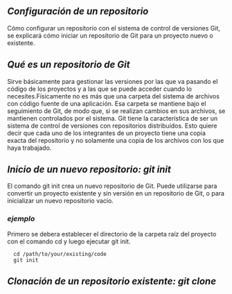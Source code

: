 ## _Configuración de un repositorio_
Cómo configurar un repositorio con el sistema de control de versiones Git, se explicará cómo iniciar un repositorio de Git para un proyecto nuevo o existente.

## _Qué es un repositorio de Git_
Sirve básicamente para gestionar las versiones por las que va pasando el código de los proyectos y a las que se puede acceder cuando lo necesites.Físicamente no es más que una carpeta del sistema de archivos con código fuente de una aplicación. Esa carpeta se mantiene bajo el seguimiento de Git, de modo que, si se realizan cambios en sus archivos, se mantienen controlados por el sistema.
Git tiene la característica de ser un sistema de control de versiones con repositorios distribuidos. Esto quiere decir que cada uno de los integrantes de un proyecto tiene una copia exacta del repositorio y no solamente una copia de los archivos con los que haya trabajado.

## _Inicio de un nuevo repositorio: git init_
El comando git init crea un nuevo repositorio de Git. Puede utilizarse para convertir un proyecto existente y sin versión en un repositorio de Git, o para inicializar un nuevo repositorio vacío.

### _ejemplo_
Primero se debera establecer el directorio de la carpeta raíz del proyecto con el comando cd y luego ejecutar git init.
```
  cd /path/to/your/existing/code 
  git init
```

## _Clonación de un repositorio existente: git clone_
  
